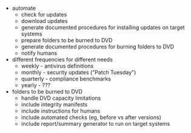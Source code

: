 * automate
   * check for updates
   * download updates
   * generate documented procedures for installing updates on target systems
   * prepare folders to be burned to DVD
   * generate documented procedures for burning folders to DVD
   * notify humans
* different frequencies for different needs
   * weekly - antivirus definitions
   * monthly - security updates ("Patch Tuesday")
   * quarterly - compliance benchmarks
   * yearly - ???
* folders to be burned to DVD
   * handle DVD capacity limitations
   * include integrity manifests
   * include instructions for humans
   * include automated checks (eg, before vs after versions)
   * include report/summary generator to run on target systems
